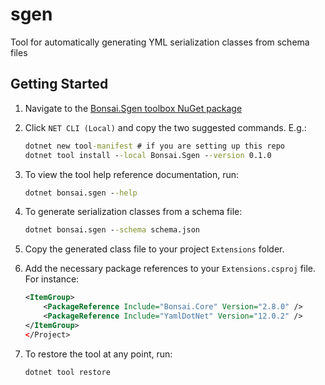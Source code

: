 # sgen
Tool for automatically generating YML serialization classes from schema files

## Getting Started

1. Navigate to the [Bonsai.Sgen toolbox NuGet package](https://www.nuget.org/packages/Bonsai.Sgen/)
2. Click `NET CLI (Local)` and copy the two suggested commands. E.g.:

    ```cmd
    dotnet new tool-manifest # if you are setting up this repo
    dotnet tool install --local Bonsai.Sgen --version 0.1.0
    ```

3. To view the tool help reference documentation, run:

    ```cmd
    dotnet bonsai.sgen --help
    ```

4. To generate serialization classes from a schema file:

    ```cmd
    dotnet bonsai.sgen --schema schema.json
    ```

5. Copy the generated class file to your project `Extensions` folder.

6. Add the necessary package references to your `Extensions.csproj` file. For instance:

    ```xml
    <ItemGroup>
        <PackageReference Include="Bonsai.Core" Version="2.8.0" />
        <PackageReference Include="YamlDotNet" Version="12.0.2" />
    </ItemGroup>
    </Project>
    ```

7. To restore the tool at any point, run:

    ```cmd
    dotnet tool restore
    ```
